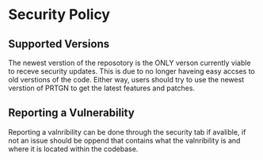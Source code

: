 # Security Policy

## Supported Versions

The newest verstion of the reposotory is the ONLY verson currently viable to receve security updates. This is due to no longer haveing easy accses to old verstions of the code. 
Either way, users should try to use the newest verstion of PRTGN to get the latest features and patches. 

## Reporting a Vulnerability

Reporting a valnribility can be done through the security tab if avalible, if not an issue should be oppend that contains what the valnribility is and where it is located within the codebase. 
